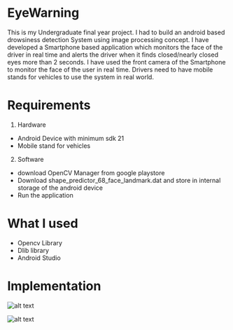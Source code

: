 # EyeWarning

This is my Undergraduate final year project. I had to build an android based drowsiness detection System using image processing concept.
I have developed a Smartphone based application which monitors the face of the driver in real time and alerts the driver when it finds closed/nearly closed eyes more than 2 seconds. I have used the front camera of the Smartphone to monitor the face of the user in real time. Drivers need to have mobile stands for vehicles to use the system in real world.


# Requirements

1. Hardware
- Android Device with minimum sdk 21
- Mobile stand for vehicles
2. Software
- download OpenCV Manager from google playstore
- Download shape_predictor_68_face_landmark.dat and store in internal storage of the android device
- Run the application

# What I used
- Opencv Library
- Dlib library
- Android Studio

# Implementation
![alt text](https://github.com/zinia94/EyeWarning/blob/master/2017_11_26_18_21_32.png)


![alt text](https://github.com/zinia94/EyeWarning/blob/master/24232943_2054786031421774_6741058583536357259_n%20(1).jpg)







